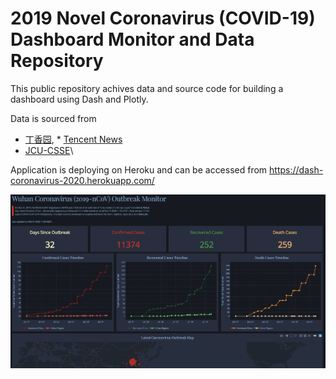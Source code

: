# 2019 Novel Coronavirus (COVID-19) Dashboard Monitor and Data Repository

This public repository achives data and source code for building a dashboard using Dash and Plotly.

Data is sourced from 
* [丁香园](https://ncov.dxy.cn/ncovh5/view/pneumonia?scene=2&clicktime=1579582238&enterid=1579582238&from=singlemessage&isappinstalled=0), * [Tencent News](https://news.qq.com//zt2020/page/feiyan.htm#charts)
* [JCU-CSSE](https://docs.google.com/spreadsheets/d/1yZv9w9zRKwrGTaR-YzmAqMefw4wMlaXocejdxZaTs6w/htmlview?usp=sharing&sle=true#)\

Application is deploying on Heroku and can be accessed from https://dash-coronavirus-2020.herokuapp.com/

![App screenshot](./app_screenshot.png)
